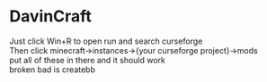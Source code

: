# DavinCraft
Just click Win+R to open run and search curseforge   
Then click minecraft->instances->{your curseforge project}->mods   
put all of these in there and it should work   
broken bad is createbb   
